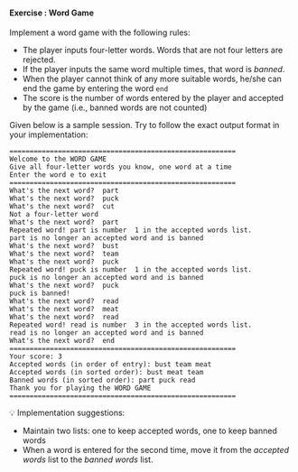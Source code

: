 #### Exercise : Word Game

Implement a word game with the following rules:
* The player inputs four-letter words. Words that are not four letters are rejected.
* If the player inputs the same word multiple times, that word is _banned_.
* When the player cannot think of any more suitable words, he/she can end the game by entering the word `end`
* The score is the number of words entered by the player and accepted by the game (i.e., banned words are not counted)
 
Given below is a sample session. Try to follow the exact output format in your implementation:
```
========================================================
Welcome to the WORD GAME
Give all four-letter words you know, one word at a time
Enter the word e to exit
========================================================
What's the next word?  part
What's the next word?  puck
What's the next word?  cut
Not a four-letter word
What's the next word?  part
Repeated word! part is number  1 in the accepted words list.
part is no longer an accepted word and is banned
What's the next word?  bust
What's the next word?  team
What's the next word?  puck
Repeated word! puck is number  1 in the accepted words list.
puck is no longer an accepted word and is banned
What's the next word?  puck
puck is banned!
What's the next word?  read
What's the next word?  meat
What's the next word?  read
Repeated word! read is number  3 in the accepted words list.
read is no longer an accepted word and is banned
What's the next word?  end
========================================================
Your score: 3
Accepted words (in order of entry): bust team meat
Accepted words (in sorted order): bust meat team
Banned words (in sorted order): part puck read
Thank you for playing the WORD GAME
========================================================
```

:bulb: Implementation suggestions:
* Maintain two lists: one to keep accepted words, one to keep banned words
* When a word is entered for the second time, move it from the _accepted words_ list to the _banned words_ list. 
